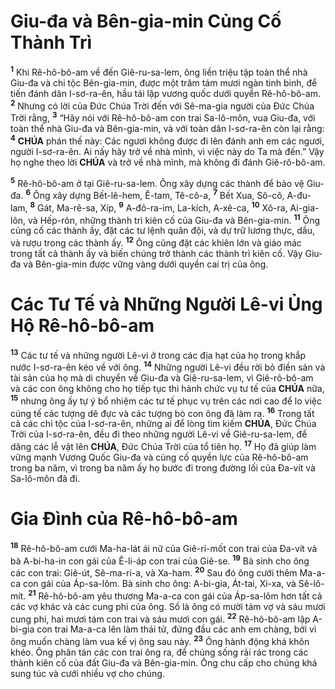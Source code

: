 # Giu-đa và Bên-gia-min Củng Cố Thành Trì

<sup><b>1</b></sup> Khi Rê-hô-bô-am về đến Giê-ru-sa-lem, ông liền triệu tập toàn thể nhà Giu-đa và chi tộc Bên-gia-min, được một trăm tám mươi ngàn tinh binh, để tiến đánh dân I-sơ-ra-ên, hầu tái lập vương quốc dưới quyền Rê-hô-bô-am. <sup><b>2</b></sup> Nhưng có lời của Đức Chúa Trời đến với Sê-ma-gia người của Đức Chúa Trời rằng, <sup><b>3</b></sup> “Hãy nói với Rê-hô-bô-am con trai Sa-lô-môn, vua Giu-đa, với toàn thể nhà Giu-đa và Bên-gia-min, và với toàn dân I-sơ-ra-ên còn lại rằng: <sup><b>4</b></sup> **CHÚA** phán thế này: Các ngươi không được đi lên đánh anh em các ngươi, người I-sơ-ra-ên. Ai nấy hãy trở về nhà mình, vì việc này do Ta mà đến.” Vậy họ nghe theo lời **CHÚA** và trở về nhà mình, mà không đi đánh Giê-rô-bô-am.

<sup><b>5</b></sup> Rê-hô-bô-am ở tại Giê-ru-sa-lem. Ông xây dựng các thành để bảo vệ Giu-đa. <sup><b>6</b></sup> Ông xây dựng Bết-lê-hem, Ê-tam, Tê-cô-a, <sup><b>7</b></sup> Bết Xua, Sô-cô, A-đu-lam, <sup><b>8</b></sup> Gát, Ma-rê-sa, Xíp, <sup><b>9</b></sup> A-đô-ra-im, La-kích, A-xê-ca, <sup><b>10</b></sup> Xô-ra, Ai-gia-lôn, và Hếp-rôn, những thành trì kiên cố của Giu-đa và Bên-gia-min. <sup><b>11</b></sup> Ông củng cố các thành ấy, đặt các tư lệnh quân đội, và dự trữ lương thực, dầu, và rượu trong các thành ấy. <sup><b>12</b></sup> Ông cũng đặt các khiên lớn và giáo mác trong tất cả thành ấy và biến chúng trở thành các thành trì kiên cố. Vậy Giu-đa và Bên-gia-min được vững vàng dưới quyền cai trị của ông.

# Các Tư Tế và Những Người Lê-vi Ủng Hộ Rê-hô-bô-am

<sup><b>13</b></sup> Các tư tế và những người Lê-vi ở trong các địa hạt của họ trong khắp nước I-sơ-ra-ên kéo về với ông. <sup><b>14</b></sup> Những người Lê-vi đều rời bỏ điền sản và tài sản của họ mà di chuyển về Giu-đa và Giê-ru-sa-lem, vì Giê-rô-bô-am và các con ông không cho họ tiếp tục thi hành chức vụ tư tế của **CHÚA** nữa, <sup><b>15</b></sup> nhưng ông ấy tự ý bổ nhiệm các tư tế phục vụ trên các nơi cao để lo việc cúng tế các tượng dê đực và các tượng bò con ông đã làm ra. <sup><b>16</b></sup> Trong tất cả các chi tộc của I-sơ-ra-ên, những ai để lòng tìm kiếm **CHÚA**, Đức Chúa Trời của I-sơ-ra-ên, đều đi theo những người Lê-vi về Giê-ru-sa-lem, để dâng các lễ vật lên **CHÚA**, Đức Chúa Trời của tổ tiên họ. <sup><b>17</b></sup> Họ đã giúp làm vững mạnh Vương Quốc Giu-đa và củng cố quyền lực của Rê-hô-bô-am trong ba năm, vì trong ba năm ấy họ bước đi trong đường lối của Đa-vít và Sa-lô-môn đã đi.

# Gia Đình của Rê-hô-bô-am

<sup><b>18</b></sup> Rê-hô-bô-am cưới Ma-ha-lát ái nữ của Giê-ri-mốt con trai của Đa-vít và bà A-bi-ha-in con gái của Ê-li-áp con trai của Giê-se. <sup><b>19</b></sup> Bà sinh cho ông các con trai: Giê-út, Sê-ma-ri-a, và Xa-ham. <sup><b>20</b></sup> Sau đó ông cưới thêm Ma-a-ca con gái của Áp-sa-lôm. Bà sinh cho ông: A-bi-gia, Át-tai, Xi-xa, và Sê-lô-mít. <sup><b>21</b></sup> Rê-hô-bô-am yêu thương Ma-a-ca con gái của Áp-sa-lôm hơn tất cả các vợ khác và các cung phi của ông. Số là ông có mười tám vợ và sáu mươi cung phi, hai mươi tám con trai và sáu mươi con gái. <sup><b>22</b></sup> Rê-hô-bô-am lập A-bi-gia con trai Ma-a-ca lên làm thái tử, đứng đầu các anh em chàng, bởi vì ông muốn chàng làm vua kế vị ông sau này. <sup><b>23</b></sup> Ông hành động khá khôn khéo. Ông phân tán các con trai ông ra, để chúng sống rải rác trong các thành kiên cố của đất Giu-đa và Bên-gia-min. Ông chu cấp cho chúng khá sung túc và cưới nhiều vợ cho chúng.
